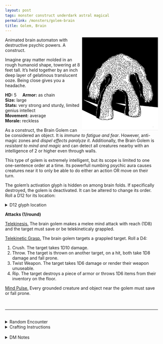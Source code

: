 ```yaml
---
layout: post
tags: monster construct underdark astral magical
permalink: /monsters/golem-brain
title: Golem, Brain
---
```


<img align="right" width=250px src="/images/BrainGolem.png">

Animated brain automaton with destructive psychic powers. A construct.

Imagine gray matter molded in an rough humanoid shape, towering at 8 feet tall. It’s held together by an inch deep layer of gelatinous translucent ooze. Being close gives you a headache.

**HD:** 5  &nbsp; &nbsp;  **Armor:** as chain <br>
**Size:** large <br>
**Stats:** very strong and sturdy, limited genius intellect <br>
**Movement:** average <br>
**Morale:** reckless <br>

As a construct, the Brain Golem can be considered an object. It is *immune to fatigue and fear*. However, anti-magic zones and *dispel effects paralyze it*. Additionally, the Brain Golem is *resistant to mind and magic* and can detect all creatures nearby with an intelligence of 2 or higher even through walls.

This type of golem is extremely intelligent, but its scope is limited to one one-sentence order at a time. Its powerfull numbing psychic aura causes creatures near it to only be able to do either an action OR move on their turn.

The golem’s activation glyph is hidden on among brain folds. If specifically destroyed, the golem is deactivated. It can be altered to change its order. Roll a D12 for its location:
<details markdown="1">
<summary>D12 glyph location</summary>
1. Left Palm
1. Right Palm.
1. Sole of the Left Foot.
1. Sole of the Right Foot.
1. Inside of the Left Thigh.
1. Inside of the Right Thigh.
1. Left Armpit.
1. Right Armpit.
1. Top of the Head.
1. Nape.
</details>

**Attacks (1/round)**

<ins>Telekinesis.</ins> The brain golem makes a melee mind attack with reach (1D8) and the target must save or be telekineticaly grappled.

<ins>Telekinetic Grasp.</ins> The brain golem targets a grappled target. Roll a D4:
1. Crush. The target takes 1D10 damage.
1. Throw. The target is thrown on another target, on a hit, both take 1D8 damage and fall prone.
1. Twist Weapon. The target takes 1D6 damage or render their weapon unuseable.
1. Rip. The target destroys a piece of armor or throws 1D6 items from their inventory on the floor.

<ins>Mind Pulse.</ins> Every grounded creature and object near the golem must save or fall prone.

<br>

---

<br> 

<details markdown="1">
<summary>Random Encounter</summary>

1. **Monster:** 1 stone golem.
1. **Lair:** A stone alcove engraved with arcane runes. <br>	&nbsp; OR <br>	**Omen:** Very, very ehavy footsteps.
1. **Spoor:** An object that is guarded by the golem.
1. **Tracks:** Very straight, very heavy foot tracks.
1. **Trace:** A stone statue. 
1. **Trace:** A boulder that could only have been moved by a colossal strenght.
</details>

<details markdown="1">
<summary>Crafting Instructions</summary>

Creating an stone golem takes 4 Spell Dices and the equivalent of 4 [treasures](https://saltygoo.github.io/2020/11/10/extra-rules#treasures) in stone. Roll 1D6 to know the result. Add 1 to your roll for each additional spell dice spent.

1. Explodes (4D6)
1. Berserk.
1. Will work for 1 mission.
1. Roll again after the next mission.
1. Very vulnerable glyph location.
1. It is perfectly under your control.
</details>

<br> 

<details markdown="1">
<summary>DM Notes</summary>
This is a streamlining of Arnold K's amazing take on the [golem](https://goblinpunch.blogspot.com/2019/11/golems.html). Traditionally, stone golems have a slow ability, which never made sense to me, so I added a shockwave that allows it to prevent unsuspecting adventurers from running away. — SaltyGoo
</details>
